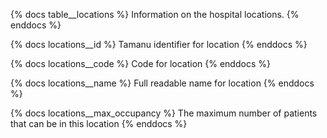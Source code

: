 {% docs table__locations %}
Information on the hospital locations.
{% enddocs %}

{% docs locations__id %}
Tamanu identifier for location
{% enddocs %}

{% docs locations__code %}
Code for location
{% enddocs %}

{% docs locations__name %}
Full readable name for location
{% enddocs %}

{% docs locations__max_occupancy %}
The maximum number of patients that can be in this location
{% enddocs %}
